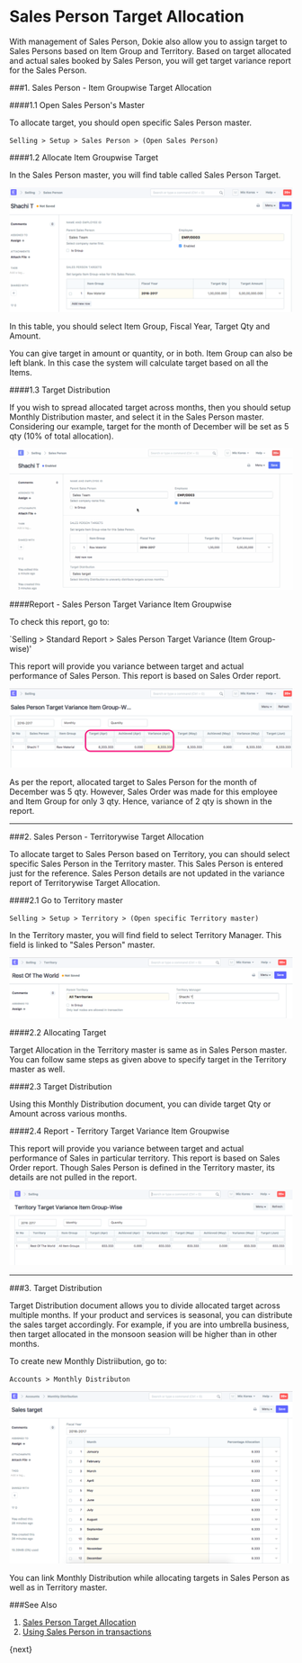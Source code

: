<!-- add-breadcrumbs -->
# Sales Person Target Allocation

With management of Sales Person, Dokie also allow you to assign target to Sales Persons based on Item Group and Territory. Based on target allocated and actual sales booked by Sales Person, you will get target variance report for the Sales Person.

###1. Sales Person - Item Groupwise Target Allocation

####1.1 Open Sales Person's Master

To allocate target, you should open specific Sales Person master.

`Selling > Setup > Sales Person > (Open Sales Person)`

####1.2 Allocate Item Groupwise Target

In the Sales Person master, you will find table called Sales Person Target.

<img class="screenshot" alt="Sales person target " src="../assets/sales-person-target-item-group.png">

In this table, you should select Item Group, Fiscal Year, Target Qty and Amount. 

<div class=well>You can give target in amount or quantity, or in both. Item Group can also be left blank. In this case the system will calculate target based on all the Items.</div>

####1.3 Target Distribution

If you wish to spread allocated target across months, then you should setup Monthly Distribution master, and select it in the Sales Person master. Considering our example, target for the month of December will be set as 5 qty (10% of total allocation).

<img class="screenshot" alt="Target Distribution" src="../assets/sales-person-target-distribution.gif">

####Report - Sales Person Target Variance Item Groupwise

To check this report, go to:

`Selling > Standard Report > Sales Person Target Variance (Item Group-wise)'

This report will provide you variance between target and actual performance of Sales Person. This report is based on Sales Order report.


<img class="screenshot" alt="Target Item Group" src="../assets/sales-person-item-group-report.png">

As per the report, allocated target to Sales Person for the month of December was 5 qty. However, Sales Order was made for this employee and Item Group for only 3 qty. Hence, variance of 2 qty is shown in the report.

---

###2. Sales Person - Territorywise Target Allocation

To allocate target to Sales Person based on Territory, you can should select specific Sales Person in the Territory master. This Sales Person is entered just for the reference. Sales Person details are not updated in the variance report of Territorywise Target Allocation.

####2.1 Go to Territory master

`Selling > Setup > Territory > (Open specific Territory master)`

In the Territory master, you will find field to select Territory Manager. This field is linked to "Sales Person" master.

<img class="screenshot" alt="Sales Person Territory Manager" src="../assets/sales-person-territory-manager.png">

####2.2 Allocating Target

Target Allocation in the Territory master is same as in Sales Person master. You can follow same steps as given above to specify target in the Territory master as well.

####2.3 Target Distribution

Using this Monthly Distribution document, you can divide target Qty or Amount across various months.

####2.4 Report - Territory Target Variance Item Groupwise

This report will provide you variance between target and actual performance of Sales in particular territory. This report is based on Sales Order report. Though Sales Person is defined in the Territory master, its details are not pulled in the report.

<img class="screenshot" alt="Sales Person Territory Report" src="../assets/sales-person-territory-report.png">

---

###3. Target Distribution

Target Distribution document allows you to divide allocated target across multiple months. If your product and services is seasonal, you can distribute the sales target accordingly. For example, if you are into umbrella business, then target allocated in the monsoon seasion will be higher than in other months.

To create new Monthly Distriibution, go to:

`Accounts > Monthly Distributon`

<img class="screenshot" alt="Target Distribution" src="../assets/target-distribution.png">

You can link Monthly Distribution while allocating targets in Sales Person as well as in Territory master.

###See Also

1. [Sales Person Target Allocation](/dokie/selling/setup/sales-person-target-allocation)
2. [Using Sales Person in transactions](/dokie/selling/articles/sales-persons-in-the-sales-transactions)

{next}
